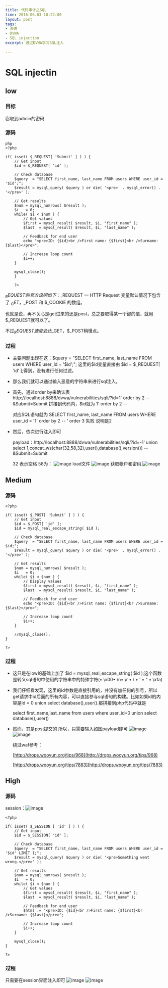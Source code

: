 ```yaml
---
title: 代码审计之SQL
time: 2016.06.03 10:22:00
layout: post
tags:
- 渗透
- DVWA
- SQL injection
excerpt: 通过DVWA学习SQL注入
    
---
```

# SQL injectin
## low
### 目标
窃取到admin的密码
### 源码
```
php
<?php 

if( isset( $_REQUEST[ 'Submit' ] ) ) { 
    // Get input 
    $id = $_REQUEST[ 'id' ]; 

    // Check database 
    $query  = "SELECT first_name, last_name FROM users WHERE user_id = '$id';"; 
    $result = mysql_query( $query ) or die( '<pre>' . mysql_error() . '</pre>' ); 

    // Get results 
    $num = mysql_numrows( $result ); 
    $i   = 0; 
    while( $i < $num ) { 
        // Get values 
        $first = mysql_result( $result, $i, "first_name" ); 
        $last  = mysql_result( $result, $i, "last_name" ); 

        // Feedback for end user 
        echo "<pre>ID: {$id}<br />First name: {$first}<br />Surname: {$last}</pre>"; 

        // Increase loop count 
        $i++; 
    } 

    mysql_close(); 
	} 

	?> 

```

$_REQUEST的官方说明如下：$_REQUEST — HTTP Request 变量默认情况下包含了 
$_GET，$_POST 和 $_COOKIE 的数组。

也就是说，再不关心是get过来的还是post，总之要取得某一个键的值，就用$_REQUEST就可以了。

不过$_REQUEST速度会比$_GET，$_POST稍慢点。 
### 过程
-  主要问题出现在这：$query  = "SELECT first_name, last_name FROM users WHERE user_id = '$id';";  这里的$id变量直接由 $id = $_REQUEST[ 'id' ];得到，没有进行任何过滤。
-  那么我们就可以通过输入恶意的字符串来进行sql注入。
-  首先，通过order by来确认表 http://localhost:8888/dvwa/vulnerabilities/sqli/?id=1' order by 2 -- &Submit=Submit
	拼接到代码内，$id就为 1' order by 2 --
	
	对应SQL语句就为 SELECT first_name, last_name FROM users WHERE user_id = '1' order by 2 -- '
	order 3 失败 说明是2
	
- 然后，依次进行注入即可
	
	payload：http://localhost:8888/dvwa/vulnerabilities/sqli/?id=-1' union select 1,concat_ws(char(32,58,32),user(),database(),version()) -- &Submit=Submit
	
	32 表示空格 58为： 
	![image](http://momomoxiaoxi.com/img/post/DVWA/1.png)
	load文件
	![image](http://momomoxiaoxi.com/img/post/DVWA/2.png)
	获取帐户和密码
	![image](http://momomoxiaoxi.com/img/post/DVWA/3.png)

## Medium
### 源码

	<?php

	if( isset( $_POST[ 'Submit' ] ) ) {
    	// Get input
    	$id = $_POST[ 'id' ];
    	$id = mysql_real_escape_string( $id );

    	// Check database
    	$query  = "SELECT first_name, last_name FROM users WHERE user_id = $id;";
    	$result = mysql_query( $query ) or die( '<pre>' . mysql_error() . '</pre>' );

    	// Get results
    	$num = mysql_numrows( $result );
    	$i   = 0;
    	while( $i < $num ) {
        	// Display values
        	$first = mysql_result( $result, $i, "first_name" );
        	$last  = mysql_result( $result, $i, "last_name" );

        	// Feedback for end user
        	echo "<pre>ID: {$id}<br />First name: {$first}<br />Surname: {$last}</pre>";

        	// Increase loop count
        	$i++;
    	}

    	//mysql_close();
	}

	?>
### 	过程
- 这只是在low的基础上加了  $id = mysql_real_escape_string( $id );这个函数是转义sql语句中使用的字符串中的特殊字符(• \x00• \n• \r • \ • ' • " • \x1a)
- 我们仔细看发现，这里的id参数是直接引用的，并没有加任何的引号，所以get请求中id后面的所有内容，可以直接参与sql语句的构建。比如如果id的内容是id = 0 union select database(),user().那拼接到php代码中就是

	select first_name,last_name from users where user_id=0 union select database(),user()

- 然而，其是post提交的 所以，只需要输入如图payload即可
	![image](http://momomoxiaoxi.com/img/post/DVWA/4.png)
	![image](http://momomoxiaoxi.com/img/post/DVWA/5.png)
	
	绕过waf参考：
	
	[http://drops.wooyun.org/tips/968](http://drops.wooyun.org/tips/968)
	
	[http://drops.wooyun.org/tips/7883](http://drops.wooyun.org/tips/7883)

## High
### 源码
session：![image](http://momomoxiaoxi.com/img/post/DVWA/6.png)

	<?php

	if( isset( $_SESSION [ 'id' ] ) ) {
		// Get input
		$id = $_SESSION[ 'id' ];

		// Check database
		$query  = "SELECT first_name, last_name FROM users WHERE user_id = '$id' LIMIT 1;";
		$result = mysql_query( $query ) or die( '<pre>Something went wrong.</pre>' );

		// Get results
		$num = mysql_numrows( $result );
		$i   = 0;
		while( $i < $num ) {
			// Get values
			$first = mysql_result( $result, $i, "first_name" );
			$last  = mysql_result( $result, $i, "last_name" );

			// Feedback for end user
			$html .= "<pre>ID: {$id}<br />First name: {$first}<br />Surname: {$last}</pre>";

			// Increase loop count
			$i++;
		}

		mysql_close();
	}

	?>
### 过程
只需要在session界面注入即可
![image](http://momomoxiaoxi.com/img/post/DVWA/7.png)
![image](http://momomoxiaoxi.com/img/post/DVWA/8.png)

